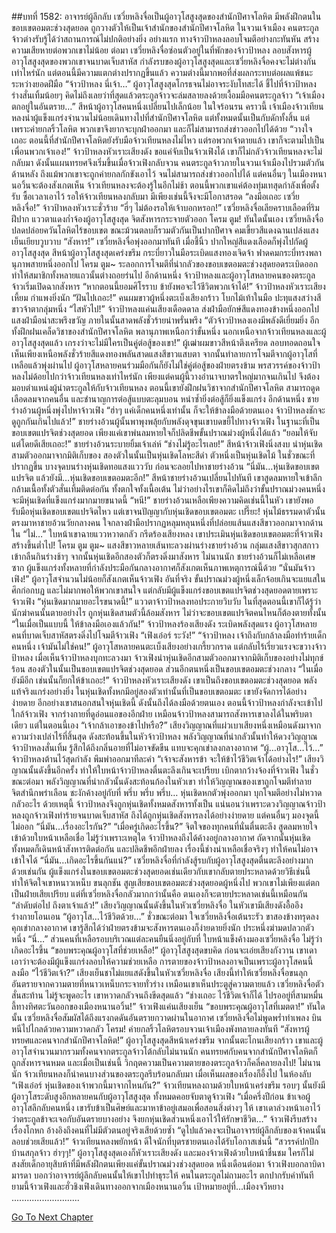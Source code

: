 ##บทที่ 1582: อาจารย์ผู้ลึกลับ
เซวี่ยหลิงจื่อเป็นผู้อาวุโสสูงสุดของสำนักปีศาจโลหิต มีพลังฝึกตนในขอบเขตอมตะช่วงสุดยอด ถูกวางตัวให้เป็นเจ้าสำนักของสำนักปีศาจโลหิต
ในจวนเจ้าเมือง คนตระกูลจ้าวต่างรับรู้ได้ว่าสถานการณ์ไม่ปกติอย่างยิ่ง
อย่างแรก ทางจ้าวป้าหลงลอบโจมตีอย่างกะทันหัน สร้างความเสียหายต่อพวกเขาไม่น้อย
ต่อมา เซวี่ยหลิงจื่อซ่อนตัวอยู่ในที่พักของจ้าวป้าหลง ลอบสังหารผู้อาวุโสสูงสุดของพวกเขาจนบาดเจ็บสาหัส
กำลังรบของผู้อาวุโสสูงสุดและเซวี่ยหลิงจื่อคงจะไม่ต่างกันเท่าไหร่นัก แต่ตอนนี้มีความแตกต่างปรากฏขึ้นแล้ว ความต่างนี้มากพอที่ส่งผลกระทบต่อผลแพ้ชนะระหว่างยอดฝีมือ
“จ้าวป้าหลง นี่เจ้า…”
ผู้อาวุโสสูงสุดโกรธจนไม่อาจระงับโทสะได้ ชี้ไปที่จ้าวป้าหลง ร่างสั่นเทิ้มน้อยๆ
คิดไม่ถึงเลยว่าที่สุดแล้วตระกูลจ้าวจะล่มสลายลงด้วยเงื้อมมือคนตระกูลจ้าว
“เจ้าเมืองตกอยู่ในอันตราย…”
สีหน้าผู้อาวุโสคนหนึ่งเปลี่ยนไปเล็กน้อย ในใจร้อนรน
คราวนี้ เจ้าเมืองจ้าวเทียนหลงนำผู้แข็งแกร่งจำนวนไม่น้อยเดินทางไปที่สำนักปีศาจโลหิต แต่ทั้งหมดนั้นเป็นกับดักทั้งสิ้น
แต่เพราะค่ายกลริ้วโลหิต พวกเขาจึงยากจะบุกฝ่าออกมา และก็ไม่สามารถส่งข่าวออกไปได้ด้วย
“วางใจเถอะ ตอนนี้ที่สำนักปีศาจโลหิตยังรับมือจ้าวเทียนหลงไม่ไหว แต่รอพวกเจ้าตายแล้ว เขาก็จะตามไปเป็นเพื่อนพวกเจ้าเอง!”
จ้าวป้าหลงหัวเราะเสียงดัง
ขอแค่จับเป็นจ้าวเฟิงได้ เขาก็ไม่กลัวจ้าวเทียนหลงจะไม่กลับมา ดังนั้นแผนทรยศจึงเริ่มขึ้นเมื่อจ้าวเฟิงกลับจวน
คนตระกูลจ้าวภายในจวนเจ้าเมืองไปรวมตัวกันด้านหลัง
ถึงแม้พวกเขาจะถูกค่ายกลกักขังเอาไว้ จนไม่สามารถส่งข่าวออกไปได้ แต่คนอื่นๆ ในเมืองหนานอวิ้นจะต้องสังเกตเห็น จ้าวเทียนหลงจะต้องรู้ในอีกไม่ช้า
ตอนนี้พวกเขาแค่ต้องทุ่มเทสุดกำลังเพื่อตั้งรับ ซื้อเวลาเอาไว้ รอให้จ้าวเทียนหลงกลับมา มีเพียงเช่นนี้จึงจะมีโอกาสรอด
“ลงมือเถอะ เซวี่ยหลิงจื่อ!”
จ้าวป้าหลงหัวเราะชั่วร้าย
“ฮี่ๆ ไม่ต้องรอให้เจ้าบอกหรอก!”
เซวี่ยหลิงจื่อเลียคราบเลือดที่ริมฝีปาก แววตาแดงก่ำจ้องผู้อาวุโสสูงสุด จิตสังหารกระจายตัวออก
โครม ตูม!
ทันใดนั้นเอง เซวี่ยหลิงจื่อปลดปล่อยควันโลหิตไร้ขอบเขต ขณะม้วนตลบก็รวมตัวกันเป็นปากปีศาจ คมเขี้ยวสีแดงฉานเปล่งแสงเย็นเยียบวูบวาบ
“สังหาร!”
เซวี่ยหลิงจื่อพุ่งออกมาทันที เมื่อชี้นิ้ว ปากใหญ่สีแดงเลือดก็พุ่งไปกัดผู้อาวุโสสูงสุด
สีหน้าผู้อาวุโสสูงสุดเคร่งขรึม กระบี่ยาวในมือระเบิดแสงทองเจิดจ้า ฟาดคมกระบี่ทรงพลานุภาพสายหนึ่งออกไป
โครม ตูม~
ระลอกการโจมตีที่น่ากลัวของขอบเขตอมตะช่วงสุดยอดระเบิดออก ทำให้สมาชิกทั้งหลายแถวนั้นต่างถอยร่นไป
อีกด้านหนึ่ง จ้าวป้าหลงและผู้อาวุโสหลายคนของตระกูลจ้าวเริ่มเปิดฉากสังหาร
“หากตอนนี้ยอมศิโรราบ ข้ายังพอจะไว้ชีวิตพวกเจ้าได้!”
จ้าวป้าหลงหัวเราะเสียงเหี้ยม กำแพงยิ่งนัก
“ฝันไปเถอะ!”
คนผมขาวผู้หนึ่งตะเบ็งเสียงกร้าว โบกไม้เท้าในมือ ปะทุแสงสว่างสีขาวจ้าตากลุ่มหนึ่ง
“ไสหัวไป!”
จ้าวป้าหลงแค่นเสียงเดือดดาล ส่งฝ่ามือยักษ์สีแดงทองข้างหนึ่งออกไป แสงฝ่ามือน่าสะพรึงขวัญ ภายในนั้นสาดพลังชั่วร้ายน่าพรั่นพรึง
“ตัวจ้าวป้าหลงเองมีพลังดีเยี่ยมยิ่ง อีกทั้งฝึกฝนเคล็ดวิชาของสำนักปีศาจโลหิต พลานุภาพเหนือกว่าขั้นหนึ่ง นอกเหนือจากจ้าวเทียนหลงและผู้อาวุโสสูงสุดแล้ว เกรงว่าจะไม่มีใครเป็นคู่ต่อสู้ของเขา!”
ผู้เฒ่าผมขาวสีหน้าตึงเครียด ลอบทอดถอนใจ
เห็นเพียงเหนือพลังชั่วร้ายสีแดงทองพลันสาดแสงสีขาวแสบตา จากนั้นทำลายการโจมตีจากผู้อาวุโสที่เหลือแล้วพุ่งผ่านไป
ผู้อาวุโสหลายคนร่วมมือกันก็ยังไม่ใช่คู่ต่อสู้ของฝ่ายตรงข้าม
พรสวรรค์ของจ้าวป้าหลงไม่ด้อยไปกว่าจ้าวเทียนหลงเท่าไหร่นัก เพียงแต่คนผู้นี้วางอำนาจบาตรใหญ่มากจนเกินไป จึงต้องมอบตำแหน่งผู้นำตระกูลให้กับจ้าวเทียนหลง
ตอนนี้เขายังฝึกฝนวิชาจากสำนักปีศาจโลหิต สามารถดูดเลือดลมจากคนอื่น และชำนาญการต่อสู้แบบตะลุมบอน หนำซ้ำยิ่งต่อสู้ก็ยิ่งแข็งแกร่ง
อีกด้านหนึ่ง ชายร่างอ้วนผู้หนึ่งพุ่งไปหาจ้าวเฟิง
“ฮ่าๆ แค่เด็กคนหนึ่งเท่านั้น ก็จะให้ข้าลงมือด้วยตนเอง จ้าวป้าหลงชักจะดูถูกกันเกินไปแล้ว!”
ชายร่างอ้วนผู้นั้นพาพุงพลุ้ยกับพลังดุจขุนเขาบดขยี้ไปทางจ้าวเฟิง
ในฐานะที่เป็นขอบเขตแปรจิตช่วงสุดยอด เพียงแค่เขาพ่นลมหายใจก็ปลิดชีพขั้นปราณม่วงผู้หนึ่งได้แล้ว
“ยอมให้จับแต่โดยดีเสียเถอะ!”
ชายร่างอ้วนระบายยิ้มเจ้าเล่ห์
“ช่างไม่รู้อะไรเลย!”
สีหน้าจ้าวเฟิงนิ่งสงบ นำหุ่นเชิดสามตัวออกมาจากมิติเก็บของ
สองตัวในนั้นเป็นหุ่นเชิดโลหะสีดำ ตัวหนึ่งเป็นหุ่นเชิดไม้ ในชั่วขณะที่ปรากฏขึ้น บางจุดบนร่างหุ่นเชิดทอแสงแวววับ ก่อนจะลอยไปหาชายร่างอ้วน
“นี่มัน…หุ่นเชิดขอบเขตแปรจิต แล้วยังมี…หุ่นเชิดขอบเขตอมตะอีก!”
สีหน้าชายร่างอ้วนเปลี่ยนไปทันที เขาสูดลมหายใจเข้าลึก กล้ามเนื้อทั้งตัวสั่นเทิ้มติดต่อกัน ทั้งตกใจทั้งเนื้อเต้น
ไม่ว่าอย่างไรเขาก็คิดไม่ถึงว่าขั้นปราณม่วงคนหนึ่งจะมีหุ่นเชิดที่แข็งแกร่งมากมายขนาดนี้
“หนี!”
ชายร่างอ้วนเหลือเพียงความคิดเช่นนี้ในหัว
เขายังพอรับมือหุ่นเชิดขอบเขตแปรจิตไหว แต่เขาจนปัญญากับหุ่นเชิดขอบเขตอมตะ
เปรี๊ยะ!
หุ่นไม้ธรรมดาตัวนั้นตรงมาหาชายอ้วนวัยกลางคน ใจกลางฝ่ามือปรากฏหลุมหลุนหนึ่งที่ปล่อยแส้นแสงสีขาวออกมาจากด้านใน
“ไม่…”
ใบหน้าเขาฉายแววหวาดกลัว กรีดร้องเสียงหลง
เขาประเมินหุ่นเชิดขอบเขตอมตะที่จ้าวเฟิงสร้างขึ้นต่ำไป!
โครม ตูม ตูม~
แสงสีขาวหลายเส้นทะลวงผ่านร่างชายร่างอ้วน กลุ่มแสงสีขาวสุกสกาวเข้ากลืนกินร่างช้าๆ
จากนั้นหุ่นเชิดอีกสองตัวก็ตรงดิ่งมาสังหาร
ไม่นานนัก ชายร่างอ้วนก็ไม่เหลือเศษซาก
ผู้แข็งแกร่งทั้งหลายที่กำลังประมือกันกลางอากาศก็สังเกตเห็นภาพเหตุการณ์นี้ด้วย
“นั่นมันจ้าวเฟิง!”
ผู้อาวุโสจำนวนไม่น้อยก็สังเกตเห็นจ้าวเฟิง
อันที่จริง ขั้นปราณม่วงผู้หนึ่งเล็กจ้อยเกินจะแยแสในศึกก่อกบฏ และไม่มากพอให้พวกเขาสนใจ
แต่กลับมีผู้แข็งแกร่งขอบเขตแปรจิตช่วงสุดยอดตายเพราะจ้าวเฟิง
“หุ่นเชิดมากมายอะไรขนาดนี้!”
แววตาจ้าวป้าหลงทอประกายวิบวับ ในที่สุดตอนนี้เขาก็ได้รู้ว่านักฆ่าคนนั้นตายอย่างไร
ถูกหุ่นเชิดสามตัวนี้ล้อมสังหาร ไม่ว่าจะขอบเขตแปรจิตคนไหนก็ต้องตายทั้งนั้น
“ในเมื่อเป็นแบบนี้ ให้ข้าลงมือเองแล้วกัน!”
จ้าวป้าหลงร้องเสียงดัง ระเบิดพลังสุดแรง ผู้อาวุโสหลายคนที่บาดเจ็บสาหัสตรงดิ่งไปโจมตีจ้าวเฟิง
“เฟิงเอ๋อร์ ระวัง!”
“จ้าวป้าหลง เจ้าถึงกับกล้าลงมือทำร้ายเด็กคนหนึ่ง เจ้ามันไม่ใช่คน!”
ผู้อาวุโสหลายคนตะเบ็งเสียงอย่างเกรี้ยวกราด แต่กลับไร้เรี่ยวแรงจะขวางจ้าวป้าหลง
เมื่อเห็นจ้าวป้าหลงบุกทะลวงมา จ้าวเฟิงนำหุ่นเชิดอีกสามตัวออกมาจากมิติเก็บของอย่างไม่ทุกข์ร้อน สองตัวในนั้นเป็นขอบเขตแปรจิตช่วงสุดยอด ส่วนอีกตนหนึ่งเป็นขอบเขตอมตะช่วงกลาง
“ในเมื่อยังมีอีก เช่นนั้นก็ยกให้ข้าเถอะ!”
จ้าวป้าหลงหัวเราะเสียงดัง
เขาเป็นถึงขอบเขตอมตะช่วงสุดยอด พลังแท้จริงแกร่งอย่างยิ่ง ในหุ่นเชิดทั้งหกมีอยู่สองตัวเท่านั้นที่เป็นขอบเขตอมตะ เขายังจัดการได้อย่างง่ายดาย
อีกอย่างเขาสนอกสนใจหุ่นเชิดนี้ ดังนั้นถึงได้ลงมือด้วยตนเอง
ตอนนี้จ้าวป้าหลงกำลังจะเข้าไปใกล้จ้าวเฟิง จากร่างกายที่ดูอ่อนแอของอีกฝ่าย เหมือนจ้าวป้าหลงสามารถสังหารเขาลงได้ในพริบตาเดียว
แต่ในตอนนี้เอง
“เจ้ากล้าเอาของข้าไปหรือ?”
เสียงวิญญาณที่แผ่วเบาเสียงหนึ่งเหมือนดังมาจากความว่างเปล่าไร้ที่สิ้นสุด ดังสะท้อนขึ้นในหัวจ้าวป้าหลง
พลังวิญญาณที่น่ากลัวนั้นทำให้ดวงวิญญาณจ้าวป้าหลงสั่นเทิ้ม รู้สึกได้ถึงกลิ่นอายที่ไม่อาจขัดขืน แทบจะคุกเข่าลงกลางอากาศ
“ผู้…อาวุโส…ไว้…”
จ้าวป้าหลงต้านไว้สุดกำลัง พึมพำออกมาทีละคำ
“เจ้าจะสังหารข้า จะให้ข้าไว้ชีวิตเจ้าได้อย่างไร!”
เสียงวิญาณนั้นดังขึ้นอีกครั้ง ทำให้ใบหน้าจ้าวป้าหลงตื่นตะลึงเกินจะเปรียบ เบิกตากว้างจ้องที่จ้าวเฟิง
ในชั่วขณะต่อมา พลังวิญญาณที่น่ากลัวนั้นดังสะท้อนก้องในหัวเขา ทำให้วิญญาณของเขาถูกโจมตีทำลาย จิตสำนึกพร่าเลือน ชะงักค้างอยู่กับที่
พรึ่บ พรึ่บ พรึ่บ…
หุ่นเชิดหกตัวพุ่งออกมา บุกโจมตีอย่างไม่หวาดกลัวอะไร
ด้วยเหตุนี้ จ้าวป้าหลงจึงถูกหุ่นเชิดทั้งหมดสังหารทั้งเป็น
แน่นอนว่าเพราะดวงวิญญาณจ้าวป้าหลงถูกจ้าวเฟิงทำร้ายจนบาดเจ็บสาหัส ถึงได้ถูกหุ่นเชิดสังหารลงได้อย่างง่ายดาย
แต่คนอื่นๆ มองจุดนี้ไม่ออก
“นี่มัน…เรื่องอะไรกัน?”
“เมื่อครู่เกิดอะไรขึ้น?”
จิตใจของทุกคนที่นั่นตื่นตะลึง สูดลมหายใจเข้าด้วยใบหน้าเหลือเชื่อ
ไม่รู้ว่าเพราะเหตุใด จ้าวป้าหลงถึงได้ค้างอยู่กลางอากาศ ถัดจากนั้นหุ่นเชิดทั้งหมดก็เดินหน้าสังหารติดต่อกัน และปลิดชีพอีกฝ่ายลง
เรื่องนี้ช่างน่าเหลือเชื่อจริงๆ ทำให้คนไม่อาจเข้าใจได้
“นี่มัน…เกิดอะไรขึ้นกันแน่?”
เซวี่ยหลิงจื่อที่กำลังสู้รบกับผู้อาวุโสสูงสุดตื่นตะลึงอย่างมากด้วยเช่นกัน
ผู้แข็งแกร่งในขอบเขตอมตะช่วงสุดยอดเช่นเดียวกับเขากลับตายประหลาดด้วยวิธีเช่นนี้ ทำให้จิตใจเขาหนาวเหน็บ ขนลุกชัน
สูญเสียขอบเขตอมตะช่วงสุดยอดผู้หนึ่งไป พวกเขาไม่เพียงแต่ตกเป็นฝ่ายเสียเปรียบ แต่ที่เซวี่ยหลิงจื่อกลัวมากกว่านั้นคือ ตนเองก็จะตายประหลาดเช่นนี้เหมือนกัน
“ลำดับต่อไป ถึงตาเจ้าแล้ว!”
เสียงวิญญาณนั้นดังขึ้นในหัวเซวี่ยหลิงจื่อ ในหัวเขามีเสียงดังอื้ออึง ร่างกายโอนเอน
“ผู้อาวุโส…ไว้ชีวิตด้วย…”
ชั่วขณะต่อมา ใจเซวี่ยหลิงจื่อเต้นระรัว ขาสองข้างทรุดลงคุกเข่ากลางอากาศ
เขารู้สึกได้ว่าฝ่ายตรงข้ามจะสังหารตนเองก็ง่ายดายยิ่งนัก ประหนึ่งฆ่ามดปลวกตัวหนึ่ง
“นี่…”
ส่วนคนที่เหลือรอบบริเวณแต่ละคนยืนนิ่งอยู่กับที่ ใบหน้าแข็งค้างมองเซวี่ยหลิงจื่อ ไม่รู้ว่าเกิดอะไรขึ้น
“ขอบพระคุณผู้อาวุโสที่ช่วยเหลือ!”
ผู้อาวุโสสูงสุดขบคิด ก่อนจะเอ่ยเสียงกังวาน
เขาเดาเอาว่าจะต้องมีผู้แข็งแกร่งลอบให้ความช่วยเหลือ การตายของจ้าวป้าหลงอาจเป็นเพราะผู้อาวุโสคนนี้ลงมือ
“ไว้ชีวิตเจ้า?”
เสียงเย็นชาไม่แยแสดังขึ้นในหัวเซวี่ยหลิงจื่อ
เสียงนี้ทำให้เซวี่ยหลิงจื่อขนลุก อันตรายจากความตายที่หนาวเหน็บกระจายทั่วร่าง เหมือนเขาเห็นประตูสู่ความตายแล้ว
เซวี่ยหลิงจื่อตัวสั่นสะท้าน ไม่รู้จะพูดอะไร เขาหวาดกลัวจนถึงขีดสุดแล้ว
“ช่างเถอะ ไว้ชีวิตเจ้าก็ได้ ไปรออยู่ที่สามหมื่นลี้ทางทิศตะวันออกของเมืองหนานอวิ้น!”
จ้าวเฟิงแค่นเสียงเย็น
“ขอบพระคุณผู้อาวุโสที่เมตตา!”
ทันใดนั้น เซวี่ยหลิงจื่อสัมผัสได้ถึงแรงกดดันอันตรายกวาดผ่านในอากาศ
เซวี่ยหลิงจื่อไม่พูดพร่ำทำเพลง บินหนีไปไกลด้วยความหวาดกลัว
โครม!
ค่ายกลริ้วโลหิตรอบจวนเจ้าเมืองพังทลายลงทันที
“สังหารผู้ทรยศและคนจากสำนักปีศาจโลหิต!”
ผู้อาวุโสสูงสุดสีหน้าเคร่งขรึม จากนั้นตะโกนเสียงกร้าว
เขาและผู้อาวุโสจำนวนมากรวมทั้งคนจากตระกูลจ้าวโต้กลับไม่นานนัก คนทรยศกับคนจากสำนักปีศาจโลหิตก็ถูกสังหารจนหมด
และเมื่อเป็นเช่นนี้ วิกฤตความเป็นความตายของตระกูลจ้าวก็คลี่คลายลงไป!
ไม่นานนัก จ้าวเทียนหลงก็นำคนบางส่วนของตระกูลรีบร้อนกลับมา เมื่อเห็นผลของเรื่องก็อึ้งไป
ในห้องลับ
“เฟิงเอ๋อร์ หุ่นเชิดของเจ้าพวกนี้มาจากไหนกัน?”
จ้าวเทียนหลงถามด้วยใบหน้าเคร่งขรึม
รอบๆ นั้นยังมีผู้อาวุโสระดับสูงอีกหลายคนกับผู้อาวุโสสูงสุด ทั้งหมดคอยจับตาดูจ้าวเฟิง
“เมื่อครึ่งปีก่อน ข้าเจอผู้อาวุโสลึกลับคนหนึ่ง เขารับข้าเป็นศิษย์และมาหาข้าอยู่เสมอเพื่อสอนสิ่งต่างๆ ให้ เขาเดาล่วงหน้าเอาไว้ว่าตระกูลข้าจะเจอกับอันตรายบางอย่าง จึงยกหุ่นเชิดส่วนหนึ่งเอาไว้ให้รักษาชีวิต…”
จ้าวเฟิงรีบสร้างเรื่องโกหก อ้างอิงถึงคนที่ไม่มีตัวตนอยู่จริงเสียด้วยซ้ำ
“ดูไปแล้วคงจะเป็นอาจารย์ผู้ลึกลับของเจ้าคนนั้นลอบช่วยเสียแล้ว!”
จ้าวเทียนหลงพยักหน้า ดีใจนักที่บุตรชายตนเองได้รับโอกาสเช่นนี้
“สวรรค์ปกปักบ้านสกุลจ้าว ฮ่าๆๆ!”
ผู้อาวุโสสูงสุดเองก็หัวเราะเสียงดัง และมองจ้าวเฟิงด้วยใบหน้าชื่นชม
ใครก็ไม่สงสัยเด็กอายุสิบห้าที่มีพลังฝึกตนเพียงแค่ขั้นปราณม่วงช่วงสุดยอด
หนึ่งเดือนต่อมา จ้าวเฟิงบอกลาบิดามารดา บอกว่าอาจารย์ผู้ลึกลับคนนั้นให้เขาไปทำธุระให้
คนในตระกูลไม่ถามอะไร ตกปากรับคำทันที
ยามนี้จ้าวเฟิงและฮั่วชิงเฟิงเดินทางออกจากเมืองหนานอวิ้น เป้าหมายอยู่ที่...เมืองจวีหยาง
...........................


[Go To Next Chapter]( ./439.md)
